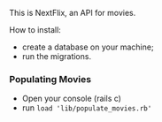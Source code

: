 This is NextFlix, an API for movies.

How to install:
- create a database on your machine;
- run the migrations.

### Populating Movies
- Open your console (rails c)
- run `load 'lib/populate_movies.rb'`
